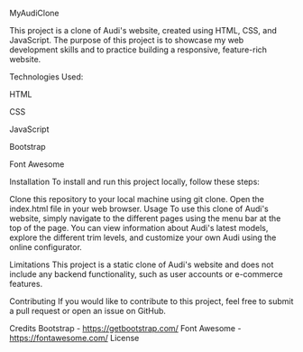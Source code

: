 MyAudiClone

This project is a clone of Audi's website, created using HTML, CSS, and JavaScript. The purpose of this project is to showcase my web development skills and to practice building a responsive, feature-rich website.

Technologies Used: 

HTML

CSS

JavaScript

Bootstrap

Font Awesome


Installation To install and run this project locally, follow these steps:

Clone this repository to your local machine using git clone. Open the index.html file in your web browser. Usage To use this clone of Audi's website, simply navigate to the different pages using the menu bar at the top of the page. You can view information about Audi's latest models, explore the different trim levels, and customize your own Audi using the online configurator.

Limitations This project is a static clone of Audi's website and does not include any backend functionality, such as user accounts or e-commerce features.

Contributing If you would like to contribute to this project, feel free to submit a pull request or open an issue on GitHub.

Credits Bootstrap - https://getbootstrap.com/ Font Awesome - https://fontawesome.com/ License
